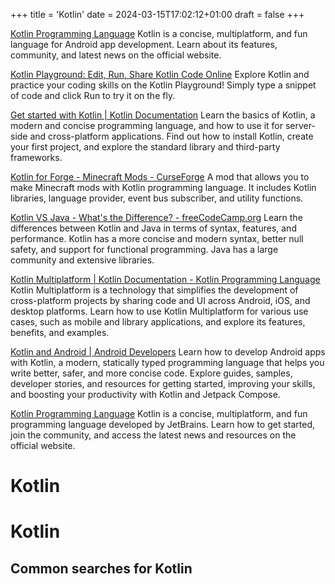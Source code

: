 +++
title = 'Kotlin'
date = 2024-03-15T17:02:12+01:00
draft = false
+++

[Kotlin Programming Language](https://kotlinlang.org/)
Kotlin is a concise, multiplatform, and fun language for Android app development. Learn about its features, community, and latest news on the official website.

[Kotlin Playground: Edit, Run, Share Kotlin Code Online](https://play.kotlinlang.org/)
Explore Kotlin and practice your coding skills on the Kotlin Playground! Simply type a snippet of code and click Run to try it on the fly.

[Get started with Kotlin | Kotlin Documentation](https://kotlinlang.org/docs/getting-started.html)
Learn the basics of Kotlin, a modern and concise programming language, and how to use it for server-side and cross-platform applications. Find out how to install Kotlin, create your first project, and explore the standard library and third-party frameworks.

[Kotlin for Forge - Minecraft Mods - CurseForge](https://www.curseforge.com/minecraft/mc-mods/kotlin-for-forge)
A mod that allows you to make Minecraft mods with Kotlin programming language. It includes Kotlin libraries, language provider, event bus subscriber, and utility functions.

[Kotlin VS Java - What's the Difference? - freeCodeCamp.org](https://www.freecodecamp.org/news/kotlin-vs-java-whats-the-difference/)
Learn the differences between Kotlin and Java in terms of syntax, features, and performance. Kotlin has a more concise and modern syntax, better null safety, and support for functional programming. Java has a large community and extensive libraries.

[Kotlin Multiplatform | Kotlin Documentation - Kotlin Programming Language](https://kotlinlang.org/docs/multiplatform.html)
Kotlin Multiplatform is a technology that simplifies the development of cross-platform projects by sharing code and UI across Android, iOS, and desktop platforms. Learn how to use Kotlin Multiplatform for various use cases, such as mobile and library applications, and explore its features, benefits, and examples.

[Kotlin and Android | Android Developers](https://developer.android.com/kotlin/)
Learn how to develop Android apps with Kotlin, a modern, statically typed programming language that helps you write better, safer, and more concise code. Explore guides, samples, developer stories, and resources for getting started, improving your skills, and boosting your productivity with Kotlin and Jetpack Compose.

[Kotlin Programming Language](https://kotlinlang.org/)
Kotlin is a concise, multiplatform, and fun programming language developed by JetBrains. Learn how to get started, join the community, and access the latest news and resources on the official website.

Kotlin
======

# Kotlin

## Common searches for Kotlin
